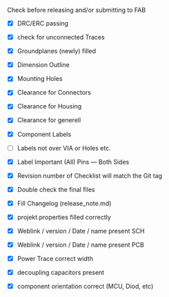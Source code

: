 Check before releasing and/or submitting to FAB
- [x] DRC/ERC passing
- [x] check for unconnected Traces
- [x] Groundplanes (newly) filled
- [x] Dimension Outline
- [x] Mounting Holes
- [x] Clearance for Connectors
- [x] Clearance for Housing
- [x] Clearance for generell
- [x] Component Labels
- [ ] Labels not over VIA or Holes etc. 
- [x] Label Important (All) Pins — Both Sides
- [x] Revision number of Checklist will match the Git tag
- [x] Double check the final files
- [x] Fill Changelog (release_note.md)
- [x] projekt.properties filled correctly
- [x] Weblink / version / Date / name present SCH
- [x] Weblink / version / Date / name present PCB
- [x] Power Trace correct width
- [x] decoupling capacitors present
- [x] component orientation correct (MCU, Diod, etc)

